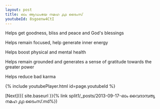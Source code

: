 ```yaml
---
layout: post
title: ഓം ആഡംഭയ നമഹ ൧൧ ടൈംസ്
youtubeId: 8sgoenw4CtI
---
```

 
 
Helps get goodness, bliss and peace and God's blessings
 
Helps remain focused, help generate inner energy 
 
Helps boost physical and mental health 
 
Helps remain grounded and generates a sense of gratitude towards the greater power 
 
Helps reduce bad karma
 
 
 
 


{% include youtubePlayer.html id=page.youtubeId %}
 
[Next]({{ site.baseurl }}{% link  split1/_posts/2013-09-17-ഓം വൈദാമ്പത്യ നമഹ ൧൧ ടൈംസ്.md%})
 
